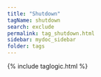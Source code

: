 ```yaml
---
title: "Shutdown"
tagName: shutdown
search: exclude
permalink: tag_shutdown.html
sidebar: mydoc_sidebar
folder: tags
---
```

{% include taglogic.html %}